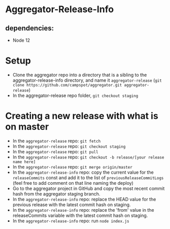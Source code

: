 # Aggregator-Release-Info

## dependencies:

* Node 12

# Setup

* Clone the aggregator repo into a directory that is a sibling to the aggregator-release-info directory, and name it `aggregator-release` (`git clone https://github.com/campspot/aggregator.git aggregator-release`)
* In the aggregator-release repo folder, `git checkout staging`

# Creating a new release with what is on master

* In the `aggregator-release` repo: `git fetch`
* In the `aggregator-release` repo: `git checkout staging`
* In the `aggregator-release` repo: `git pull`
* In the `aggregator-release` repo: `git checkout -b release/[your release name here]`
* In the `aggregator-release` repo: `git merge origin/master`
* In the `aggregator-release-info` repo: copy the current value for the `releaseCommits` const and add it to the list of `previousReleaseCommitLogs` (feel free to add comment on that line naming the deploy)
* Go to the aggregator project in GitHub and copy the most recent commit hash from the aggregator staging branch.
* In the `aggregator-release-info` repo: replace the HEAD value for the previous release with the latest commit hash on staging.
* In the `aggregator-release-info` repo: replace the 'from' value in the releaseCommits variable with the latest commit hash on staging.
* In the `aggregator-release-info` repo: run `node index.js`
